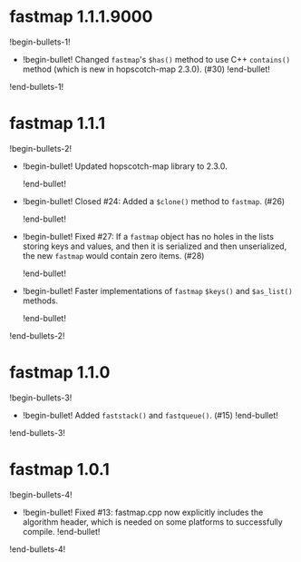 # fastmap 1.1.1.9000

!begin-bullets-1!

-   !begin-bullet!
    Changed `fastmap`'s `$has()` method to use C++ `contains()` method
    (which is new in hopscotch-map 2.3.0). (#30)
    !end-bullet!

!end-bullets-1!

# fastmap 1.1.1

!begin-bullets-2!

-   !begin-bullet!
    Updated hopscotch-map library to 2.3.0.

    !end-bullet!
-   !begin-bullet!
    Closed #24: Added a `$clone()` method to `fastmap`. (#26)

    !end-bullet!
-   !begin-bullet!
    Fixed #27: If a `fastmap` object has no holes in the lists storing
    keys and values, and then it is serialized and then unserialized,
    the new `fastmap` would contain zero items. (#28)

    !end-bullet!
-   !begin-bullet!
    Faster implementations of `fastmap` `$keys()` and `$as_list()`
    methods.

    !end-bullet!

!end-bullets-2!

# fastmap 1.1.0

!begin-bullets-3!

-   !begin-bullet!
    Added `faststack()` and `fastqueue()`. (#15)
    !end-bullet!

!end-bullets-3!

# fastmap 1.0.1

!begin-bullets-4!

-   !begin-bullet!
    Fixed #13: fastmap.cpp now explicitly includes the algorithm header,
    which is needed on some platforms to successfully compile.
    !end-bullet!

!end-bullets-4!
